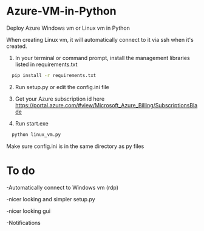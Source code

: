 
# Azure-VM-in-Python
Deploy Azure Windows vm or Linux vm in Python

When creating Linux vm, it will automatically connect to it via ssh when it's created.

1. In your terminal or command prompt, install the management libraries listed in requirements.txt


```bash
  pip install -r requirements.txt
```



2. Run setup.py or edit the config.ini file

3. Get your Azure subscription id here https://portal.azure.com/#view/Microsoft_Azure_Billing/SubscriptionsBlade

4. Run start.exe

```bash
  python linux_vm.py
```


Make sure config.ini is in the same directory as py files



# To do

-Automatically connect to Windows vm (rdp)

-nicer looking and simpler setup.py

-nicer looking gui

-Notifications
